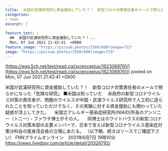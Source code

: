 ```yaml
---
title:  米国が武漢研究所に資金援助していた？！　新型コロナ対策責任者のメールで明らかになった「危険な研究」  
categories:
- news
excerpt: |
  
feature_text: |
  ##  米国が武漢研究所に資金援助していた？！...
  Mon, 07 Jun 2021 21:42:41  +0900
feature_image: "https://picsum.photos/2560/600?image=733"
image: "https://picsum.photos/2560/600?image=733"
---
```


[https://egg.5ch.net/test/read.cgi/scienceplus/1623069761/](https://egg.5ch.net/test/read.cgi/scienceplus/1623069761/)
posted on Mon, 07 Jun 2021 21:42:41  +0900

<!--more-->

米国が武漢研究所に資金援助していた？！　新型コロナ対策責任者のメールで明らかになった「危険な研究」 ■米国は知っていた 　米政府の新型コロナウイルス対策の責任者が、問題のウイルスが中国・武漢ウイルス研究所で人工的に造られたことを知っていただけでなく、その実験に対する資金援助にも関わっていた疑惑が浮上してきた。 　米国立アレルギー感染症研究所(NIAID)所長のアンソニー（トニー）・ファウチ博士がその人。 　同博士はホワイトハウスの新型コロナウイルス対策本部の主要メンバーで、日本で言えば新型コロナウイルス感染症対策分科会の尾身茂会長の立場にあたる。 （以下略、続きはソースでご確認下さい） FNNプライムオンライン　2021年6月7日 19時10分 https://news.livedoor.com/article/detail/20326792/
